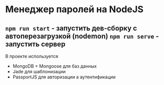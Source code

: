 # Менеджер паролей на NodeJS
`npm run start` - запустить дев-сборку с автоперезагрузкой (nodemon)
`npm run serve` - запустить сервер
----------
В проекте используется
- MongoDB + Mongoose для баз данных
- Jade для шаблонизации
- PassportJS для авторизации а аутентификации
